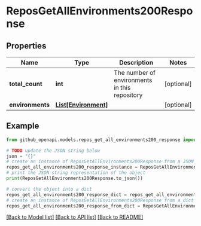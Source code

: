 # ReposGetAllEnvironments200Response


## Properties

Name | Type | Description | Notes
------------ | ------------- | ------------- | -------------
**total_count** | **int** | The number of environments in this repository | [optional] 
**environments** | [**List[Environment]**](Environment.md) |  | [optional] 

## Example

```python
from github_openapi.models.repos_get_all_environments200_response import ReposGetAllEnvironments200Response

# TODO update the JSON string below
json = "{}"
# create an instance of ReposGetAllEnvironments200Response from a JSON string
repos_get_all_environments200_response_instance = ReposGetAllEnvironments200Response.from_json(json)
# print the JSON string representation of the object
print(ReposGetAllEnvironments200Response.to_json())

# convert the object into a dict
repos_get_all_environments200_response_dict = repos_get_all_environments200_response_instance.to_dict()
# create an instance of ReposGetAllEnvironments200Response from a dict
repos_get_all_environments200_response_from_dict = ReposGetAllEnvironments200Response.from_dict(repos_get_all_environments200_response_dict)
```
[[Back to Model list]](../README.md#documentation-for-models) [[Back to API list]](../README.md#documentation-for-api-endpoints) [[Back to README]](../README.md)


